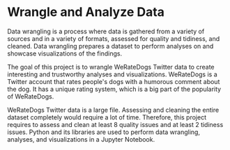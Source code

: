 # Wrangle and Analyze Data
Data wrangling is a process where data is gathered from a variety of sources and in a variety of formats, assessed for quality and tidiness, and cleaned. Data wrangling prepares a dataset to perform analyses on and showcase visualizations of the findings.

The goal of this project is to wrangle WeRateDogs Twitter data to create interesting and trustworthy analyses and visualizations. WeRateDogs is a Twitter account that rates people's dogs with a humorous comment about the dog. It has a unique rating system, which is a big part of the popularity of WeRateDogs.

WeRateDogs Twitter data is a large file. Assessing and cleaning the entire dataset completely would require a lot of time. Therefore, this project requires to assess and clean at least 8 quality issues and at least 2 tidiness issues. Python and its libraries are used to perform data wrangling, analyses, and visualizations in a Jupyter Notebook.
